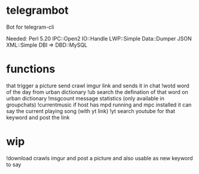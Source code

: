 telegrambot
===========

Bot for telegram-cli

Needed:
Perl 5.20
IPC::Open2
IO::Handle
LWP::Simple
Data::Dumper
JSON
XML::Simple
DBI => DBD::MySQL

functions
=========

<keywords> that trigger a picture send
<imgurlink> crawl imgur link and sends it in chat
!wotd word of the day from urban dictionary
!ub <keyword> search the defination of that word on urban dictionary
!msgcount message statistics (only available in groupchats)
!currentmusic if host has mpd running and mpc installed it can say the current playing song (with yt link)
!yt <keyword> search youtube for that keyword and post the link


wip
===
!download <keyword> crawls imgur and post a picture and also usable as new keyword to say 

